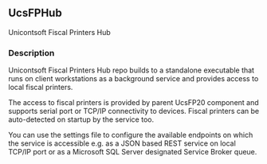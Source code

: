 ## UcsFPHub
Unicontsoft Fiscal Printers Hub

### Description

Unicontsoft Fiscal Printers Hub repo builds to a standalone executable that runs on client workstations as a background service and provides access to local fiscal printers.

The access to fiscal printers is provided by parent UcsFP20 component and supports serial port or TCP/IP connectivity to devices. Fiscal printers can be auto-detected on startup by the service too.

You can use the settings file to configure the available endpoints on which the service is accessible e.g. as a JSON based REST service on local TCP/IP port or as a Microsoft SQL Server designated Service Broker queue.
